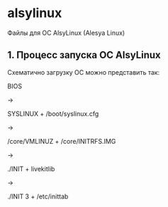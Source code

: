 # alsylinux
Файлы для ОС AlsyLinux (Alesya Linux)

## 1. Процесс запуска ОС AlsyLinux

Схематично загрузку ОС можно представить так:

  BIOS
   
   ->
   
  SYSLINUX
  +
  /boot/syslinux.cfg
  
   ->
   
  /core/VMLINUZ
  +
  /core/INITRFS.IMG
  
   ->
  
  ./INIT
  +
  livekitlib
  
   ->
   
  ./INIT 3
  +
  /etc/inittab


